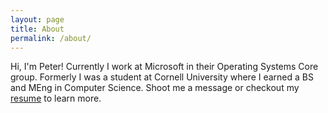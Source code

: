 ```yaml
---
layout: page
title: About
permalink: /about/
---
```

Hi, I'm Peter!
Currently I work at Microsoft in their Operating Systems Core group.
Formerly I was a student at Cornell University where I earned a BS and MEng in Computer Science.
Shoot me a message or checkout my [resume](/docs/resume.pdf) to learn more.
